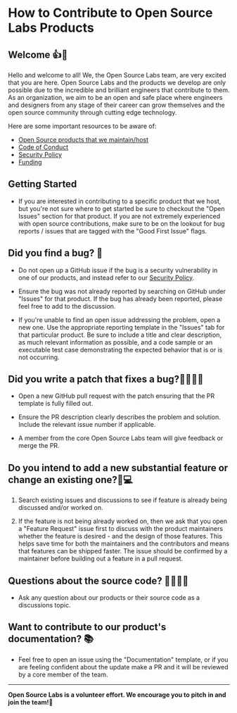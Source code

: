 # How to Contribute to Open Source Labs Products

## Welcome 👍🎉
Hello and welcome to all! We, the Open Source Labs team, are very excited that you are here. Open Source Labs and the products we develop are only possible due to the incredible and brilliant engineers that contribute to them. As an organization, we aim to be an open and safe place where engineers and designers from any stage of their career can grow themselves and the open source community through cutting edge technology.

Here are some important resources to be aware of:
- [Open Source products that we maintain/host](https://github.com/open-source-labs)
- [Code of Conduct](../CODE_OF_CONDUCT.md)
- [Security Policy](../SECURITY.md)
- [Funding](../FUNDING.md)

## Getting Started 
- If you are interested in contributing to a specific product that we host, but you're not sure where to get started be sure to checkout the "Open Issues" section for that product. If you are not extremely experienced with open source contributions, make sure to be on the lookout for bug reports / issues that are tagged with the "Good First Issue" flags.

## Did you find a bug? 🐛
- Do not open up a GitHub issue if the bug is a security vulnerability in one of our products, and instead refer to our [Security Policy](../SECURITY.md).

- Ensure the bug was not already reported by searching on GitHub under "Issues" for that product. If the bug has already been reported, please feel free to add to the discussion.

- If you're unable to find an open issue addressing the problem, open a new one. Use the appropriate reporting template in the "Issues" tab for that particular product. Be sure to include a title and clear description, as much relevant information as possible, and a code sample or an executable test case demonstrating the expected behavior that is or is not occurring.

## Did you write a patch that fixes a bug?🧑‍💻🐛🙅
- Open a new GitHub pull request with the patch ensuring that the PR template is fully filled out.

- Ensure the PR description clearly describes the problem and solution. Include the relevant issue number if applicable.

- A member from the core Open Source Labs team will give feedback or merge the PR.

## Do you intend to add a new substantial feature or change an existing one?🦸💻
1. Search existing issues and discussions to see if feature is already being discussed and/or worked on.

1. If the feature is not being already worked on, then we ask that you open a "Feature Request" issue first to discuss with the product maintainers whether the feature is desired - and the design of those features. This helps save time for both the maintainers and the contributors and means that features can be shipped faster. The issue should be confirmed by a maintainer before building out a feature in a pull request.

## Questions about the source code? 🙋🧑‍💻🤔
- Ask any question about our products or their source code as a discussions topic.

## Want to contribute to our product's documentation? 📚
- Feel free to open an issue using the "Documentation" template, or if you are feeling confident about the update make a PR and it will be reviewed by a core member of the team.

---
__Open Source Labs is a volunteer effort. We encourage you to pitch in and join the team!🙂__
